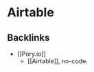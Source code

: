 # Airtable

## Backlinks
* [[Pory.io]]
	* [[Airtable]], no-code.

<!-- #Life -->

<!-- {BearID:0CD06600-9E8E-49CB-BAD6-00DA840ECD28-15756-000013032FA4327F} -->
